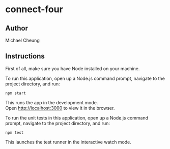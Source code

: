 # connect-four

## Author
Michael Cheung

## Instructions

First of all, make sure you have Node installed on your machine.

To run this application, open up a Node.js command prompt, navigate to the project directory, and run:

`npm start`

This runs the app in the development mode.<br />
Open [http://localhost:3000](http://localhost:3000) to view it in the browser.

To run the unit tests in this application, open up a Node.js command prompt, navigate to the project directory, and run:

`npm test`

This launches the test runner in the interactive watch mode.<br />
